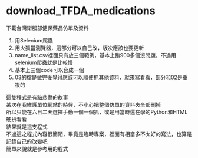 # download_TFDA_medications
下載台灣衛服部健保藥品仿單及資料

1. 用Selenium爬蟲
2. 用火狐當瀏覽器，這部分可以自己改，版次應該也要更新
3. name_list.csv裡面只有放三個範例，基本上跑900多個沒問題，不過用selenium爬蟲就是比較慢
4. 基本上三個code可以合成一個
5. 03的檔是做完後覺得應該可以順便抓其他資料，就來寫看看，部分和02是重複的

這隻程式是有點悲傷的故事  
某次在我維護單位網站的時候，不小心把整個仿單的資料夾全部刪掉  
所以只能在六日二天選擇手動一個一個抓，或是用當時還在學的Python和HTML硬拚看看  
結果就是這支程式  
不過這之程式內容很簡陋，畢竟是臨時專案，裡面有相當多不太好的寫法，也算是記錄自己的改變吧  
簡單來說就是參考用的程式  
